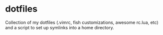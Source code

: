 dotfiles
========

Collection of my dotfiles (.vimrc, fish customizations, awesome rc.lua, etc) and a script to set up symlinks into a home directory.